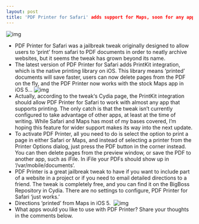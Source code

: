 ```yaml
---
layout: post
title: 'PDF Printer for Safari' adds support for Maps, soon for any app
---
```

![img](http://media.idownloadblog.com/wp-content/uploads/2013/01/PDF-printer-print.jpg)
* PDF Printer for Safari was a jailbreak tweak originally designed to allow users to ‘print’ from safari to PDF documents in order to neatly archive websites, but it seems the tweak has grown beyond its name.
* The latest version of PDF Printer for Safari adds PrintKit integration, which is the native printing library on iOS. This library means ‘printed’ documents will save faster, users can now delete pages from the PDF on the fly, and the PDF Printer now works with the stock Maps app in iOS 5…
![img](http://media.idownloadblog.com/wp-content/uploads/2013/01/safari-PDF-Printer.jpg)
* Actually, according to the tweak‘s Cydia page, the PrintKit integration should allow PDF Printer for Safari to work with almost any app that supports printing. The only catch is that the tweak isn’t currently configured to take advantage of other apps, at least at the time of writing. While Safari and Maps has most of my bases covered, I’m hoping this feature for wider support makes its way into the next update.
* To activate PDF Printer, all you need to do is select the option to print a page in either Safari or Maps, and instead of selecting a printer from the Printer Options dialog, just press the PDF button in the corner instead. You can then delete pages from the preview window, or save the PDF to another app, such as iFile. In iFile your PDFs should show up in ‘/var/mobile/documents‘.
* PDF Printer is a great jailbreak tweak to have if you want to include part of a website in a project or if you need to email detailed directions to a friend. The tweak is completely free, and you can find it on the BigBoss Repository in Cydia. There are no settings to configure, PDF Printer for Safari ‘just works.’
* Directions ‘printed’ from Maps in iOS 5. 
![img](http://media.idownloadblog.com/wp-content/uploads/2013/01/pdfprinter-maps.jpg)
* What apps would you like to use with PDF Printer? Share your thoughts in the comments below.

